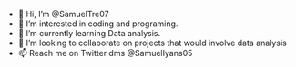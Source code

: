- 👋 Hi, I’m @SamuelTre07
- 👀 I’m interested in coding and programing.
- 🌱 I’m currently learning Data analysis.
- 💞️ I’m looking to collaborate on projects that would involve data analysis 
- 📫 Reach me on Twitter dms @SamuelIyans05

<!---
SamuelTre07/SamuelTre07 is a ✨ special ✨ repository because its `README.md` (this file) appears on your GitHub profile.
You can click the Preview link to take a look at your changes.
--->
